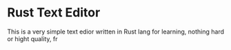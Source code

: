 # Rust Text Editor
This is a very simple text edior written in Rust lang for learning, nothing hard or hight quality, fr
